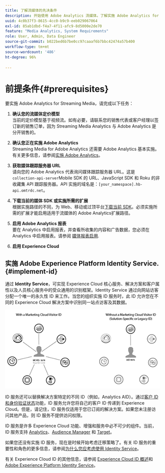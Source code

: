 ```yaml
---
title: 了解流媒体的先决条件
description: 开始使用 Adobe Analytics 流媒体。了解实施 Adobe Analytics for Streaming Media 所需的工具。
uuid: 4c0b37f3-8615-4cc0-b9c9-eeb029067064
exl-id: 85ab1dbd-f4a7-4f11-afc9-8d5000e2de70
feature: "Media Analytics, System Requirements"
role: User, Admin, Data Engineer
source-git-commit: b022bed6b7be0cc97caaaf6b7bbc42474a57b400
workflow-type: tm+mt
source-wordcount: '486'
ht-degree: 96%

---
```


# 前提条件{#prerequisites}

要实施 Adobe Analytics for Streaming Media，请完成以下任务：

1. **确认您的流媒体定价模型**<br>
当前的定价模型基于视频流。如有必要，请联系您的销售代表或客户经理以签订新的销售订单，因为 Streaming Media Analytics 与 Adobe Analytics 是分开销售的。

1. **确认您正在实施 Adobe Analytics**<br>
Streaming Media for Adobe Analytics 还需要 Adobe Analytics 基本实施。有关更多信息，请参阅[实施 Adobe Analytics](https://experienceleague.adobe.com/docs/analytics/implementation/home.html?lang=zh-Hans)。

1. **获取媒体跟踪服务器 URL**<br>
请向您的 Adobe Analytics 代表询问媒体跟踪服务器 URL。这是 
`collection-api-server`Mobile SDK 的 URL、JavaScript SDK 和 Roku 的非收藏集 API 跟踪服务器。API 实施的域名是：`[your_namespace].hb-api.omtrdc.net`。

1. **下载当前的媒体 SDK 或实施所需的扩展**<br>
根据实施路径的不同，为 Web、移动或过顶平台[下载当前 SDK](download-sdks.md)。必须实施所需的扩展才能启用适用于流媒体的 Adobe Analytics扩展路径。

1. **启用 Adobe Analytics 报表**<br>
要在 Analytics 中启用报表，并查看所收集的内容和广告数据，您必须在 Analytics 中启用报表。请参阅 [媒体报表启用](/help/reporting/media-reports-enable.md).

1. **启用 Experience Cloud**<br>


## 实施 Adobe Experience Platform Identity Service. {#implement-id}

通过 **Identity Service**，可实现 Experience Cloud 核心服务、解决方案和客户属性以及人员核心服务中的受众通用的识别框架。Identity Service 通过向网站访客分配一个唯一的永久性 ID 来工作。当您的组织实施 ID 服务时，此 ID 允许您在不同的 Experience Cloud 解决方案中识别同一站点访客及其数据。

![ID 服务图形](assets/mc_id_service_graphic.png)

ID 服务还可以替换解决方案特定的不同 ID（例如，Analytics AID）。通过[客户 ID 和身份验证状态](https://experienceleague.adobe.com/docs/id-service/using/reference/authenticated-state.html?lang=zh-Hans)功能，ID 服务允许您将自己的客户 ID 传递到 Experience Cloud。但是，请记住，ID 服务仅适用于您已订阅的解决方案。如果您未注册访问其他产品，则 ID 服务不提供访问权限。

ID 服务是许多 Experience Cloud 功能、增强和服务中必不可少的组件。当前，ID 服务支持 [Analytics](https://www.adobe.com/cn/marketing-cloud/web-analytics.html)、[Audience Manager](https://www.adobe.com/cn/marketing-cloud/data-management-platform.html) 和 [Target](https://www.adobe.com/cn/marketing-cloud/testing-targeting.html)。

如果您还没有实施 ID 服务，现在是时候开始考虑迁移策略了。有关 ID 服务的重要性和角色的更多信息，请参阅[为什么您应考虑使用 Identity Service](https://theblog.adobe.com/why-new-adobe-marketing-cloud-id-service-should-be-on-your-radar/)。

有关 Experience Cloud ID 的其他信息，请参阅 [Experience Cloud ID 概述](https://experienceleague.adobe.com/docs/id-service/using/intro/overview.html?lang=zh-Hans)和 [Adobe Experience Platform Identity Service](https://experienceleague.adobe.com/docs/id-service/using/home.html?lang=zh-Hans)。
